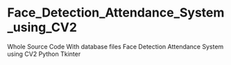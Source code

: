 # Face_Detection_Attendance_System_using_CV2
Whole Source Code With database files Face Detection Attendance System using CV2 Python Tkinter
